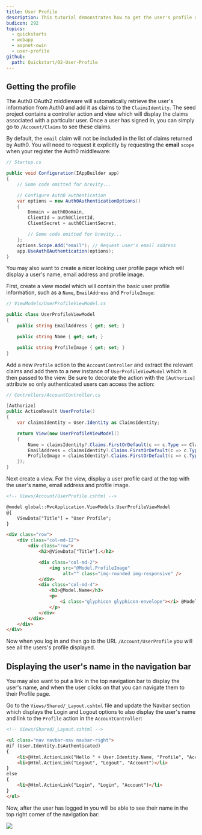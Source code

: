 ```yaml
---
title: User Profile
description: This tutorial demonstrates how to get the user's profile and display it.
budicon: 292
topics:
  - quickstarts
  - webapp
  - aspnet-owin
  - user-profile
github:
  path: Quickstart/02-User-Profile
---
```

## Getting the profile

The Auth0 OAuth2 middleware will automatically retrieve the user's information from Auth0 and add it as claims to the `ClaimsIdentity`. The seed project contains a controller action and view which will display the claims associated with a particular user. Once a user has signed in, you can simply go to `/Account/Claims` to see these claims.

By default, the `email` claim will not be included in the list of claims returned by Auth0. You will need to request it explicitly by requesting the **email** `scope` when your register the Auth0 middleware:

```csharp
// Startup.cs

public void Configuration(IAppBuilder app)
{
    // Some code omitted for brevity...

    // Configure Auth0 authentication
    var options = new Auth0AuthenticationOptions()
    {
        Domain = auth0Domain,
        ClientId = auth0ClientId,
        ClientSecret = auth0ClientSecret,

        // Some code omitted for brevity...
    };
    options.Scope.Add("email"); // Request user's email address
    app.UseAuth0Authentication(options);
}
```

You may also want to create a nicer looking user profile page which will display a user's name, email address and profile image.

First, create a view model which will contain the basic user profile information, such as a `Name`, `EmailAddress` and `ProfileImage`:

```csharp
// ViewModels/UserProfileViewModel.cs

public class UserProfileViewModel
{
    public string EmailAddress { get; set; }

    public string Name { get; set; }

    public string ProfileImage { get; set; }
}
```

Add a new `Profile` action to the `AccountController` and extract the relevant claims and add them to a new instance of `UserProfileViewModel` which is then passed to the view. Be sure to decorate the action with the `[Authorize]` attribute so only authenticated users can access the action:

```csharp
// Controllers/AccountController.cs

[Authorize]
public ActionResult UserProfile()
{
    var claimsIdentity = User.Identity as ClaimsIdentity;

    return View(new UserProfileViewModel()
    {
        Name = claimsIdentity?.Claims.FirstOrDefault(c => c.Type == ClaimTypes.Name)?.Value,
        EmailAddress = claimsIdentity?.Claims.FirstOrDefault(c => c.Type == ClaimTypes.Email)?.Value,
        ProfileImage = claimsIdentity?.Claims.FirstOrDefault(c => c.Type == "picture")?.Value
    });
}
```

Next create a view. For the view, display a user profile card at the top with the user's name, email address and profile image.

```html
<!-- Views/Account/UserProfile.cshtml -->

@model global::MvcApplication.ViewModels.UserProfileViewModel
@{
    ViewData["Title"] = "User Profile";
}

<div class="row">
    <div class="col-md-12">
        <div class="row">
            <h2>@ViewData["Title"].</h2>

            <div class="col-md-2">
                <img src="@Model.ProfileImage"
                     alt="" class="img-rounded img-responsive" />
            </div>
            <div class="col-md-4">
                <h3>@Model.Name</h3>
                <p>
                    <i class="glyphicon glyphicon-envelope"></i> @Model.EmailAddress
                </p>
            </div>
        </div>
    </div>
</div>
```

Now when you log in and then go to the URL `/Account/UserProfile` you will see all the users's profile displayed.

## Displaying the user's name in the navigation bar

You may also want to put a link in the top navigation bar to display the user's name, and when the user clicks on that you can navigate them to their Profile page.

Go to the `Views/Shared/_Layout.cshtml` file and update the Navbar section which displays the Login and Logout options to also display the user's name and link to the `Profile` action in the `AccountController`:

```html
<!-- Views/Shared/_Layout.cshtml -->

<ul class="nav navbar-nav navbar-right">
@if (User.Identity.IsAuthenticated)
{
    <li>@Html.ActionLink("Hello " + User.Identity.Name, "Profile", "Account")</li>
    <li>@Html.ActionLink("Logout", "Logout", "Account")</li>
}
else
{
    <li>@Html.ActionLink("Login", "Login", "Account")</li>
}
</ul>
```

Now, after the user has logged in you will be able to see their name in the top right corner of the navigation bar:

![](/media/articles/server-platforms/aspnet-owin/navbar-userprofile.png)
